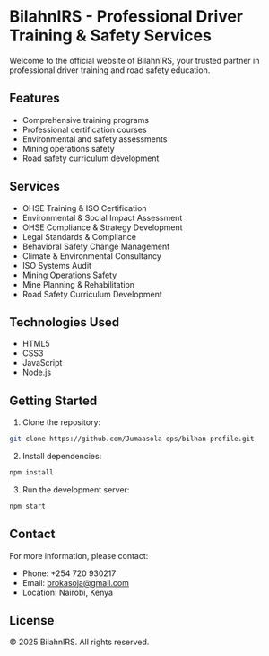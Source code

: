 # BilahnIRS - Professional Driver Training & Safety Services

Welcome to the official website of BilahnIRS, your trusted partner in professional driver training and road safety education.

## Features

- Comprehensive training programs
- Professional certification courses
- Environmental and safety assessments
- Mining operations safety
- Road safety curriculum development

## Services

- OHSE Training & ISO Certification
- Environmental & Social Impact Assessment
- OHSE Compliance & Strategy Development
- Legal Standards & Compliance
- Behavioral Safety Change Management
- Climate & Environmental Consultancy
- ISO Systems Audit
- Mining Operations Safety
- Mine Planning & Rehabilitation
- Road Safety Curriculum Development

## Technologies Used

- HTML5
- CSS3
- JavaScript
- Node.js

## Getting Started

1. Clone the repository:
```bash
git clone https://github.com/Jumaasola-ops/bilhan-profile.git
```

2. Install dependencies:
```bash
npm install
```

3. Run the development server:
```bash
npm start
```

## Contact

For more information, please contact:
- Phone: +254 720 930217
- Email: brokasoja@gmail.com
- Location: Nairobi, Kenya

## License

© 2025 BilahnIRS. All rights reserved.